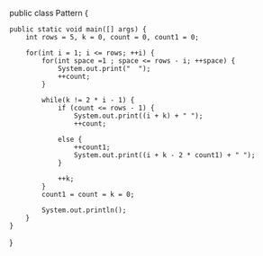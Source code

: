 public class Pattern {

    public static void main([] args) {
        int rows = 5, k = 0, count = 0, count1 = 0;

        for(int i = 1; i <= rows; ++i) {
            for(int space =1 ; space <= rows - i; ++space) {
                System.out.print("  ");
                ++count;
            }

            while(k != 2 * i - 1) {
                if (count <= rows - 1) {
                    System.out.print((i + k) + " ");
                    ++count;
                
                else {
                    ++count1;
                    System.out.print((i + k - 2 * count1) + " ");
                }

                ++k;
            }
            count1 = count = k = 0;

            System.out.println();
        }
    }

}
